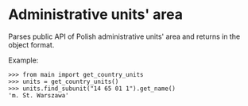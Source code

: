 # Administrative units' area
Parses public API of Polish administrative units' area and returns in the object format.

Example:
```
>>> from main import get_country_units
>>> units = get_country_units()
>>> units.find_subunit("14 65 01 1").get_name()
'm. St. Warszawa'
```
